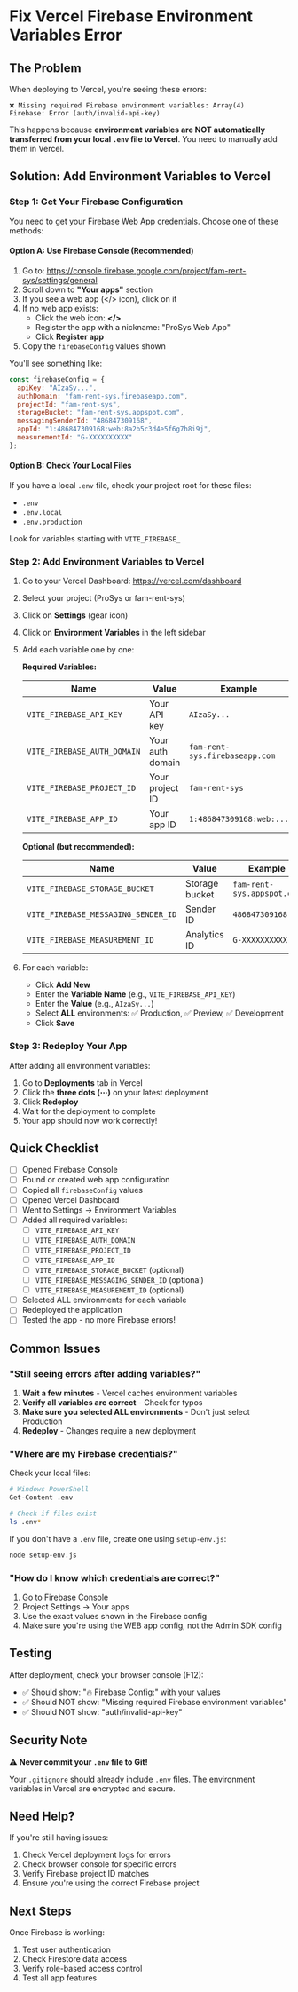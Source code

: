 # Fix Vercel Firebase Environment Variables Error

## The Problem

When deploying to Vercel, you're seeing these errors:
```
❌ Missing required Firebase environment variables: Array(4)
Firebase: Error (auth/invalid-api-key)
```

This happens because **environment variables are NOT automatically transferred from your local `.env` file to Vercel**. You need to manually add them in Vercel.

## Solution: Add Environment Variables to Vercel

### Step 1: Get Your Firebase Configuration

You need to get your Firebase Web App credentials. Choose one of these methods:

#### Option A: Use Firebase Console (Recommended)

1. Go to: https://console.firebase.google.com/project/fam-rent-sys/settings/general
2. Scroll down to **"Your apps"** section
3. If you see a web app (</> icon), click on it
4. If no web app exists:
   - Click the web icon: **</>**
   - Register the app with a nickname: "ProSys Web App"
   - Click **Register app**
5. Copy the `firebaseConfig` values shown

You'll see something like:
```javascript
const firebaseConfig = {
  apiKey: "AIzaSy...",
  authDomain: "fam-rent-sys.firebaseapp.com",
  projectId: "fam-rent-sys",
  storageBucket: "fam-rent-sys.appspot.com",
  messagingSenderId: "486847309168",
  appId: "1:486847309168:web:8a2b5c3d4e5f6g7h8i9j",
  measurementId: "G-XXXXXXXXXX"
};
```

#### Option B: Check Your Local Files

If you have a local `.env` file, check your project root for these files:
- `.env`
- `.env.local`
- `.env.production`

Look for variables starting with `VITE_FIREBASE_`

### Step 2: Add Environment Variables to Vercel

1. Go to your Vercel Dashboard: https://vercel.com/dashboard
2. Select your project (ProSys or fam-rent-sys)
3. Click on **Settings** (gear icon)
4. Click on **Environment Variables** in the left sidebar
5. Add each variable one by one:

   **Required Variables:**
   
   | Name | Value | Example |
   |------|-------|---------|
   | `VITE_FIREBASE_API_KEY` | Your API key | `AIzaSy...` |
   | `VITE_FIREBASE_AUTH_DOMAIN` | Your auth domain | `fam-rent-sys.firebaseapp.com` |
   | `VITE_FIREBASE_PROJECT_ID` | Your project ID | `fam-rent-sys` |
   | `VITE_FIREBASE_APP_ID` | Your app ID | `1:486847309168:web:...` |

   **Optional (but recommended):**
   
   | Name | Value | Example |
   |------|-------|---------|
   | `VITE_FIREBASE_STORAGE_BUCKET` | Storage bucket | `fam-rent-sys.appspot.com` |
   | `VITE_FIREBASE_MESSAGING_SENDER_ID` | Sender ID | `486847309168` |
   | `VITE_FIREBASE_MEASUREMENT_ID` | Analytics ID | `G-XXXXXXXXXX` |

6. For each variable:
   - Click **Add New**
   - Enter the **Variable Name** (e.g., `VITE_FIREBASE_API_KEY`)
   - Enter the **Value** (e.g., `AIzaSy...`)
   - Select **ALL** environments: ✅ Production, ✅ Preview, ✅ Development
   - Click **Save**

### Step 3: Redeploy Your App

After adding all environment variables:

1. Go to **Deployments** tab in Vercel
2. Click the **three dots (⋯)** on your latest deployment
3. Click **Redeploy**
4. Wait for the deployment to complete
5. Your app should now work correctly!

## Quick Checklist

- [ ] Opened Firebase Console
- [ ] Found or created web app configuration
- [ ] Copied all `firebaseConfig` values
- [ ] Opened Vercel Dashboard
- [ ] Went to Settings → Environment Variables
- [ ] Added all required variables:
  - [ ] `VITE_FIREBASE_API_KEY`
  - [ ] `VITE_FIREBASE_AUTH_DOMAIN`
  - [ ] `VITE_FIREBASE_PROJECT_ID`
  - [ ] `VITE_FIREBASE_APP_ID`
  - [ ] `VITE_FIREBASE_STORAGE_BUCKET` (optional)
  - [ ] `VITE_FIREBASE_MESSAGING_SENDER_ID` (optional)
  - [ ] `VITE_FIREBASE_MEASUREMENT_ID` (optional)
- [ ] Selected ALL environments for each variable
- [ ] Redeployed the application
- [ ] Tested the app - no more Firebase errors!

## Common Issues

### "Still seeing errors after adding variables?"

1. **Wait a few minutes** - Vercel caches environment variables
2. **Verify all variables are correct** - Check for typos
3. **Make sure you selected ALL environments** - Don't just select Production
4. **Redeploy** - Changes require a new deployment

### "Where are my Firebase credentials?"

Check your local files:
```bash
# Windows PowerShell
Get-Content .env

# Check if files exist
ls .env*
```

If you don't have a `.env` file, create one using `setup-env.js`:
```bash
node setup-env.js
```

### "How do I know which credentials are correct?"

1. Go to Firebase Console
2. Project Settings → Your apps
3. Use the exact values shown in the Firebase config
4. Make sure you're using the WEB app config, not the Admin SDK config

## Testing

After deployment, check your browser console (F12):
- ✅ Should show: "🔥 Firebase Config:" with your values
- ✅ Should NOT show: "Missing required Firebase environment variables"
- ✅ Should NOT show: "auth/invalid-api-key"

## Security Note

⚠️ **Never commit your `.env` file to Git!**

Your `.gitignore` should already include `.env` files. The environment variables in Vercel are encrypted and secure.

## Need Help?

If you're still having issues:

1. Check Vercel deployment logs for errors
2. Check browser console for specific errors
3. Verify Firebase project ID matches
4. Ensure you're using the correct Firebase project

## Next Steps

Once Firebase is working:
1. Test user authentication
2. Check Firestore data access
3. Verify role-based access control
4. Test all app features


